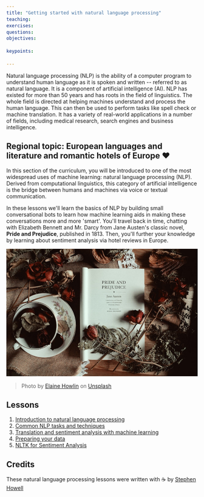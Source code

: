 ```yaml
---
title: "Getting started with natural language processing"
teaching: 
exercises:
questions:
objectives:

keypoints:

---
```


Natural language processing (NLP) is the ability of a computer program to understand human language as it is spoken and written -- referred to as natural language. It is a component of artificial intelligence (AI). NLP has existed for more than 50 years and has roots in the field of linguistics. The whole field is directed at helping machines understand and process the human language. This can then be used to perform tasks like spell check or machine translation. It has a variety of real-world applications in a number of fields, including medical research, search engines and business intelligence.

## Regional topic: European languages and literature and romantic hotels of Europe ❤️

In this section of the curriculum, you will be introduced to one of the most widespread uses of machine learning: natural language processing (NLP). Derived from computational linguistics, this category of artificial intelligence is the bridge between humans and machines via voice or textual communication.

In these lessons we'll learn the basics of NLP by building small conversational bots to learn how machine learning aids in making these conversations more and more 'smart'. You'll travel back in time, chatting with Elizabeth Bennett and Mr. Darcy from Jane Austen's classic novel, **Pride and Prejudice**, published in 1813. Then, you'll further your knowledge by learning about sentiment analysis via hotel reviews in Europe.

![Pride and Prejudice book and tea](../5-NLP/images/p&p.jpg)
> Photo by <a href="https://unsplash.com/@elaineh?utm_source=unsplash&utm_medium=referral&utm_content=creditCopyText">Elaine Howlin</a> on <a href="https://unsplash.com/s/photos/pride-and-prejudice?utm_source=unsplash&utm_medium=referral&utm_content=creditCopyText">Unsplash</a>
  
## Lessons

1. [Introduction to natural language processing](1-Introduction-to-NLP/README.md)
2. [Common NLP tasks and techniques](2-Tasks/README.md)
3. [Translation and sentiment analysis with machine learning](3-Translation-Sentiment/README.md)
4. [Preparing your data](4-Hotel-Reviews-1/README.md)
5. [NLTK for Sentiment Analysis](5-Hotel-Reviews-2/README.md)

## Credits 

These natural language processing lessons were written with ☕ by [Stephen Howell](https://twitter.com/Howell_MSFT)
